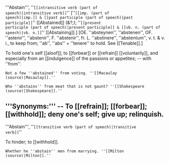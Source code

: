 '''Abstain''', ''<code>[[intransitive verb (part of speech)|intransitive verb]]</code>'' [''<code>[[imp. (part of speech)|imp.]] & [[past participle (part of speech)|past participle]]</code>'' [[Abstained]] (&?;); ''<code>[[present participle (part of speech)|present participle]] & [[vb. n. (part of speech)|vb. n.]]</code>'' [[Abstaining]].] [OE. ''absteynen'', ''abstenen'', OF. ''astenir'', ''abstenir'', F. ''abstenir'', fr. L. ''abstinere'', ''abstentum'', v. t. & v. i., to keep from; ''ab'', ''abs'' + ''tenere'' to hold. See [[Tenable]].]

To hold one's self [[aloof]]; to [[forbear]] or [[refrain]] [[voluntarily]], and especially from an [[indulgence]] of the passions or appetites; -- with ''from''.

<code>Not a few ''abstained'' from voting. ''[[Macaulay (source)|Macaulay]].''</code>

<code>Who ''abstains'' from meat that is not gaunt? ''[[Shakespeare (source)|Shakespeare]].''</code>

'''Synonyms:''' -- To [[refrain]]; [[forbear]]; [[withhold]]; deny one's self; give up; relinquish.
-----
'''Abstain''', ''<code>[[transitive verb (part of speech)|transitive verb]]</code>''

To hinder; to [[withhold]].

<code>Whether he ''abstain'' men from marrying. ''[[Milton (source)|Milton]].''</code>